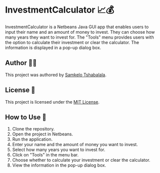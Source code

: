 # InvestmentCalculator 📈💰

InvestmentCalculator is a Netbeans Java GUI app that enables users to input their name and an amount of money to invest. They can choose how many years they want to invest for. The "Tools" menu provides users with the option to calculate their investment or clear the calculator. The information is displayed in a pop-up dialog box.

## Author 👨‍💻

This project was authored by [Samkelo Tshabalala](https://github.com/SamTheCopy-ninja).

## License 📜

This project is licensed under the [MIT License](https://opensource.org/licenses/MIT). 

## How to Use 🤔

1. Clone the repository.
2. Open the project in Netbeans.
3. Run the application.
4. Enter your name and the amount of money you want to invest.
5. Select how many years you want to invest for.
6. Click on "Tools" in the menu bar.
7. Choose whether to calculate your investment or clear the calculator.
8. View the information in the pop-up dialog box.

 
